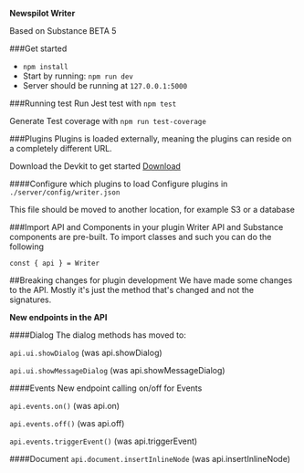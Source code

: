 **Newspilot Writer**

Based on Substance BETA 5


###Get started

* `npm install`
* Start by running: `npm run dev`
* Server should be running at `127.0.0.1:5000` 

###Running test
Run Jest test with `npm test`

Generate Test coverage with `npm run test-coverage` 

###Plugins
Plugins is loaded externally, meaning the plugins can reside on a completely different URL.

Download the Devkit to get started [Download](https://github.com/Infomaker/NPWriterDevKit)


####Configure which plugins to load
Configure plugins in `./server/config/writer.json`

This file should be moved to another location, for example S3 or a database


###Import API and Components in your plugin
Writer API and Substance components are pre-built. 
To import classes and such you can do the following 

`const { api } = Writer`


##Breaking changes for plugin development
We have made some changes to the API. Mostly it's just the method that's changed and not the signatures.

**New endpoints in the API**



####Dialog
The dialog methods has moved to:

`api.ui.showDialog` (was api.showDialog)

`api.ui.showMessageDialog` (was api.showMessageDialog)

####Events
New endpoint calling on/off for Events

`api.events.on()` (was api.on)

`api.events.off()` (was api.off)

`api.events.triggerEvent()` (was api.triggerEvent)


####Document 
`api.document.insertInlineNode` (was api.insertInlineNode)
